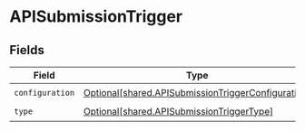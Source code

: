 # APISubmissionTrigger


## Fields

| Field                                                                                                              | Type                                                                                                               | Required                                                                                                           | Description                                                                                                        |
| ------------------------------------------------------------------------------------------------------------------ | ------------------------------------------------------------------------------------------------------------------ | ------------------------------------------------------------------------------------------------------------------ | ------------------------------------------------------------------------------------------------------------------ |
| `configuration`                                                                                                    | [Optional[shared.APISubmissionTriggerConfiguration]](undefined/models/shared/apisubmissiontriggerconfiguration.md) | :heavy_check_mark:                                                                                                 | N/A                                                                                                                |
| `type`                                                                                                             | [Optional[shared.APISubmissionTriggerType]](undefined/models/shared/apisubmissiontriggertype.md)                   | :heavy_check_mark:                                                                                                 | N/A                                                                                                                |